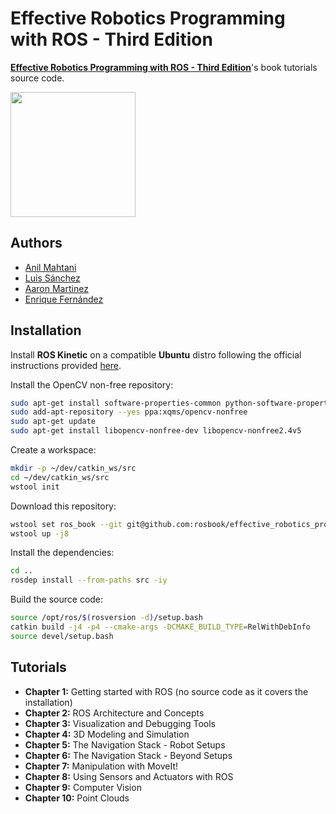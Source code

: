 # Effective Robotics Programming with ROS - Third Edition #

[**Effective Robotics Programming with ROS - Third Edition**](https://www.packtpub.com/hardware-and-creative/effective-robotics-programming-ros-third-edition)'s book tutorials source code.

<a href="https://www.packtpub.com/hardware-and-creative/effective-robotics-programming-ros-third-edition"><img src=https://www.packtpub.com/sites/default/files/3654OS_5576_Effective%20Robotics%20Programming%20with%20ROS,%20Third%20Edition.png width=200/></a>

## Authors ##

* [Anil Mahtani](https://github.com/Anilm3)
* [Luis Sánchez](https://github.com/LuisSC)
* [Aaron Martinez](https://github.com/AaronMR)
* [Enrique Fernández](https://github.com/efernandez)

## Installation ##

Install **ROS Kinetic** on a compatible **Ubuntu** distro following the official instructions provided [here](http://wiki.ros.org/kinetic/Installation/Ubuntu).

Install the OpenCV non-free repository:

``` bash
sudo apt-get install software-properties-common python-software-properties
sudo add-apt-repository --yes ppa:xqms/opencv-nonfree
sudo apt-get update
sudo apt-get install libopencv-nonfree-dev libopencv-nonfree2.4v5
```

Create a workspace:
``` bash
mkdir -p ~/dev/catkin_ws/src
cd ~/dev/catkin_ws/src
wstool init
```

Download this repository:
``` bash
wstool set ros_book --git git@github.com:rosbook/effective_robotics_programming_with_ros.git
wstool up -j8
```

Install the dependencies:
``` bash
cd ..
rosdep install --from-paths src -iy
```

Build the source code:
``` bash
source /opt/ros/$(rosversion -d)/setup.bash
catkin build -j4 -p4 --cmake-args -DCMAKE_BUILD_TYPE=RelWithDebInfo
source devel/setup.bash
```

## Tutorials ##

* **Chapter  1:** Getting started with ROS (no source code as it covers the installation)
* **Chapter  2:** ROS Architecture and Concepts
* **Chapter  3:** Visualization and Debugging Tools
* **Chapter  4:** 3D Modeling and Simulation
* **Chapter  5:** The Navigation Stack - Robot Setups
* **Chapter  6:** The Navigation Stack - Beyond Setups
* **Chapter  7:** Manipulation with MoveIt!
* **Chapter  8:** Using Sensors and Actuators with ROS
* **Chapter  9:** Computer Vision
* **Chapter 10:** Point Clouds
